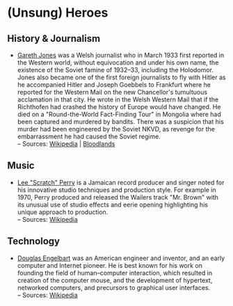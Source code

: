 # (Unsung) Heroes

## History & Journalism

- [Gareth Jones](https://en.wikipedia.org/wiki/Gareth_Jones_(journalist)) was a Welsh journalist who in March 1933 first reported in the Western world, 
without equivocation and under his own name, the existence of the Soviet famine of 1932–33, including the Holodomor. Jones also became one of the first 
foreign journalists to fly with Hitler as he accompanied Hitler and Joseph Goebbels to Frankfurt where he reported for the Western Mail on the new Chancellor's 
tumultuous acclamation in that city. He wrote in the Welsh Western Mail that if the Richthofen had crashed the history of Europe would have changed. 
He died on a "Round-the-World Fact-Finding Tour" in Mongolia where had been captured and murdered by bandits. There was a suspicion that his murder had been 
engineered by the Soviet NKVD, as revenge for the embarrassment he had caused the Soviet regime.
<br />– Sources: [Wikipedia](https://en.wikipedia.org/wiki/Gareth_Jones_(journalist)) | [Bloodlands](https://en.wikipedia.org/wiki/Bloodlands)

## Music

- [Lee "Scratch" Perry](https://en.wikipedia.org/wiki/Lee_%22Scratch%22_Perry) is a Jamaican record producer and singer noted for his innovative studio 
techniques and production style. For example in 1970, Perry produced and released the Wailers track "Mr. Brown" with its unusual use of studio effects and eerie opening highlighting his unique approach to production. 
<br />– Sources: [Wikipedia](https://en.wikipedia.org/wiki/Lee_%22Scratch%22_Perry)

## Technology

- [Douglas Engelbart](https://en.wikipedia.org/wiki/Douglas_Engelbart) was an American engineer and inventor, and an early computer and Internet pioneer. He is best known for his work on founding the field of human–computer interaction, which resulted in creation of the computer mouse, and the development of hypertext, networked computers, and precursors to graphical user interfaces.
<br />– Sources: [Wikipedia](https://en.wikipedia.org/wiki/Douglas_Engelbart)
